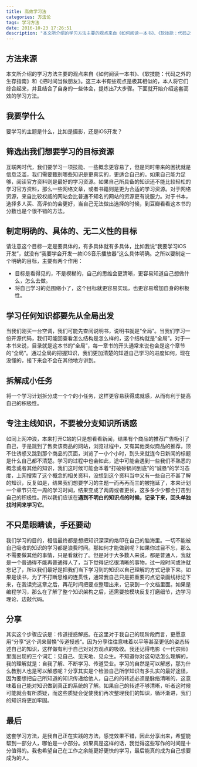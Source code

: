 ```yaml
---
title: 高效学习法
categories: 方法论
tags: 学习方法
date: 2016-10-23 17:26:51
description: "本文所介绍的学习方法主要的观点来自《如何阅读一本书》、《软技能：代码之外的生存指南》和《把时间当做朋友》。这三本书有些观点是极其相似的，本人将它们综合起来，并且结合了自身的一些体会，提炼出7大步骤..."
---
```



## 方法来源
本文所介绍的学习方法主要的观点来自《如何阅读一本书》、《软技能：代码之外的生存指南》和《把时间当做朋友》。这三本书有些观点是极其相似的，本人将它们综合起来，并且结合了自身的一些体会，提炼出7大步骤。下面就开始介绍这套高效的学习方法。

## 我要学什么
要学习的主题是什么，比如是摄影，还是iOS开发？

## 筛选出我们想要学习的目标资源
互联网时代，我们要学习一项技能、一些概念更容易了，但是同时带来的困扰就是信息泛滥，我们需要甄别哪些知识是更真实的，更适合自己的。如果自己能力足够，阅读官方资料则是最好的学习资源。如果自己所具备的知识还不能比较轻松的学习官方资料，那么一些网络文章，或者书籍则是更为合适的学习资源。对于网络资源，来自比较权威的网站会比普通不知名的网站的资源更有说服力。对于书本，选择多人买、高评价的会更好，当自己无法做出选择的时候，到豆瓣看看这本书的分数也是个很不错的方法。

## 制定明确的、具体的、无二义性的目标
请注意这个目标一定是要具体的，有多具体就有多具体，比如我说“我要学习iOS开发”，就没有“我要学会开发一款iOS音乐播放器”这么具体明确。之所以要制定一个明确的目标，主要有两个作用：

 - 目标是看得见的，不是模糊的，自己的思维会更清晰，更容易知道自己想做什么，怎么去做。
 - 将自己学习的范围缩小了，这个目标就更容易实现，也更容易增加自身的积极性。

## 学习任何知识都要先从全局出发
当我们刚买一台空调，我们可能先查阅说明书，说明书就是“全局”。当我们学习一份开源代码，我们可能回查看怎么结构是怎么样的，这个结构就是“全局”。对于一本书来说，目录就是这本书的“全局”，每一章书的开头通常来说也会是这个章节的“全局”。通过全局的把握知识，我们更加清楚的知道自己学习的进度如何，现在没懂的，接下来会不会在其他地方讲到。

## 拆解成小任务
将一个学习计划拆分成一个个的小任务，这样更容易获得成就感，从而有利于提高自己的积极性。

## 专注主线知识，不要被分支知识所诱惑
如同上网冲浪，本来打开C站的只是想看看新闻，结果有个商品的推荐广告吸引了自己，于是跳到了售卖该商品的网站，浏览过程中，又有其他类似商品的推荐，顶不住诱惑又跳到那个商品的页面，浏览了一小个小时，到头来就连今日新闻的标题是什么自己都不清楚。学习的过程中也会如此，途中可能会遇到一些我们不熟悉的概念或者其他的知识，我们这时候可能会本着“打破砂锅问到底”的”诚恳“的学习态度，上网搜索了这个概念的相关资料，没想到这个资料当中又有一些自己不甚了解的知识，反复如是，结果我们想要学习的主题一而再再而三的被拖延了，本来计划一个章节只花一周的学习时间，结果变成了两周或者更长，这多多少少都会打击到自己的积极性。所以我们应该在**遇到不明白的知识点的时候，记录下来，回头单独找时间来学习它**。

## 不只是眼睛读，手还要动
我们学习的目的，相信最终都是想把知识深深的烙印在自己的脑海里。一切不能被自己吸收的知识的学习都是浪费时间。那如何才能做到呢？如果你过目不忘，那么不需要做其他的事情，只是看就行了。但是对于大多数人来说，都是普通人，我就是一个普通得不能再普通得人了，当下觉得记忆很清晰的事物，过一段时间或许就忘记了，所以我们最好是把我们当下学习到的知识以自己理解的方式记录下来。如果是读书，为了不打断思维的连贯性，通常我自己只是把重要的点记录画线标记下来，在我读完这章之后，再花时间把要点整理出来，记录到一个文档里面。如果是编程学习，那么在了解了整个知识架构之后，还需要按模块反复打磨细节，边学习理论，边敲代码。


## 分享
其实这个步骤应该是：传道授惑解惑。在这里对于我自己的现阶段而言，更愿意用”分享“这个词来替换”传道授惑“。因为分享往往意味着以平等甚至更低的姿态转述自己的知识，这样做有利于自己对对方观点的吸收。我还记得电影《一代宗师》里面出现的三个词汇：见自己、见天地、见众生。不知道你对这句话怎么理解的，我的理解就是：自我了解、不断学习、传道受业。学习的自然是可以解惑，那为什么教别人也是可以解惑呢？分享其实是个检验自己所学知识有多扎实的最好途径，因为要想把自己所知道的知识传递给他人，自己的的转述必须是脉络清晰的，这意味着自己能对知识做到真正的系统的了解。如果自己的转述不够清晰，听者这时候可能就会有所质疑，而这些质疑会促使我们再次整理我们的知识，循环渐进，我们的知识将更加牢固。

## 最后
这套学习方法，是我自己正在实践的方法，感觉效果不错，因此分享出来，希望能帮到一部分人，哪怕是一小部分。如果真是这样的话，我觉得这些写作的时间是十分值得的。我也希望自己在工作之余能更好更快的学习，最后能真的成为自己想要成为的人。
